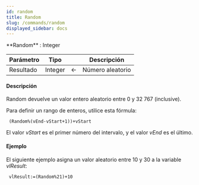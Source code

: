 ```yaml
---
id: random
title: Random
slug: /commands/random
displayed_sidebar: docs
---
```


<!--REF #_command_.Random.Syntax-->**Random**  : Integer<!-- END REF-->
<!--REF #_command_.Random.Params-->
| Parámetro | Tipo |  | Descripción |
| --- | --- | --- | --- |
| Resultado | Integer | &#8592; | Número aleatorio |

<!-- END REF-->

#### Descripción 

<!--REF #_command_.Random.Summary-->Random devuelve un valor entero aleatorio entre 0 y 32 767 (inclusive).<!-- END REF-->

Para definir un rango de enteros, utilice esta fórmula:

```4d
 (Random%(vEnd-vStart+1))+vStart
```

El valor *vStart* es el primer número del intervalo, y el valor *vEnd* es el último.

#### Ejemplo 

El siguiente ejemplo asigna un valor aleatorio entre 10 y 30 a la variable *vlResult*:

```4d
 vlResult:=(Random%21)+10
```
